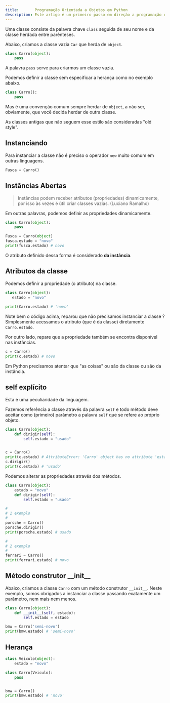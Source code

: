 ```yaml
---
title:       Programação Orientada a Objetos em Python
description: Este artigo é um primeiro passo em direção a programação orientada a objetos através da linguagem Python
---
```


Uma classe consiste da palavra chave `class` seguida de seu nome e da classe herdada entre parênteses.

Abaixo, criamos a classe vazia `Car` que herda de `object`.

```python
class Carro(object):
    pass
```

A palavra `pass` serve para criarmos um classe vazia.

Podemos definir a classe sem especificar a herança como no exemplo abaixo.

```python
class Carro():
    pass

```

Mas é uma convenção comum sempre herdar de `object`, a não ser, obviamente, que você decida herdar de outra classe.

As classes antigas que não seguem esse estilo são consideradas "old style".




Instanciando
---

Para instanciar a classe não é preciso o operador `new` muito comum em outras linguagens.

```python
Fusca = Carro()
```


Instâncias Abertas
---

> Instâncias podem receber atributos (propriedades) dinamicamente, por isso às vezes é útil criar classes vazias. 
(Luciano Ramalho)

Em outras palavras, podemos definir as propriedades dinamicamente.

```python
class Carro(object):
    pass

Fusca = Carro(object)
fusca.estado = "novo"
print(fusca.estado) # novo
```

O atributo definido dessa forma é considerado __da instância__.



Atributos da classe
---

Podemos definir a propriedade (o atributo) na classe.

```python
class Carro(object):
   estado = "novo"
 
print(Carro.estado) # 'novo'
```

Note bem o código acima, reparou que não precisamos instanciar a classe ? Simplesmente acessamos o atributo (que é da 
classe) diretamente `Carro.estado`.

Por outro lado, repare que a propriedade também se encontra disponível nas instâncias.


```python
c = Carro()
print(c.estado) # novo
```

Em Python precisamos atentar que "as coisas" ou são da classe ou são da instância.



self explícito
---

Esta é uma peculiaridade da linguagem.

Fazemos referência a classe através da palavra `self` e todo método deve aceitar como (primeiro) parâmetro a palavra 
`self` que se refere ao próprio objeto.

```python
class Carro(object):
    def dirigir(self):
        self.estado = "usado"


c = Carro()
print(c.estado) # AttributeError: 'Carro' object has no attribute 'estado'
c.dirigir()
print(c.estado) # 'usado'
```

Podemos alterar as propriedades através dos métodos.

```python
class Carro(object):
    estado = "novo"
    def dirigir(self):
        self.estado = "usado"

#
# 1 exemplo
#
porsche = Carro()
porsche.dirigir()
print(porsche.estado) # usado

#
# 2 exemplo
#
ferrari = Carro()
print(ferrari.estado) # novo
```



Método construtor \_\_init\_\_
---

Abaixo, criamos a classe `Carro` com um método construtor `__init__`. 
Neste exemplo, somos obrigados a instanciar a classe passando exatamente um parâmetro, nem mais nem menos.

```python
class Carro(object):
    def __init__(self, estado):
        self.estado = estado

bmw = Carro('semi-novo')
print(bmw.estado) # 'semi-novo'
```


Herança
---

```python
class Veiculo(object):
    estado = "novo"

class Carro(Veiculo):
    pass


bmw = Carro()
print(bmw.estado) # 'novo'
```